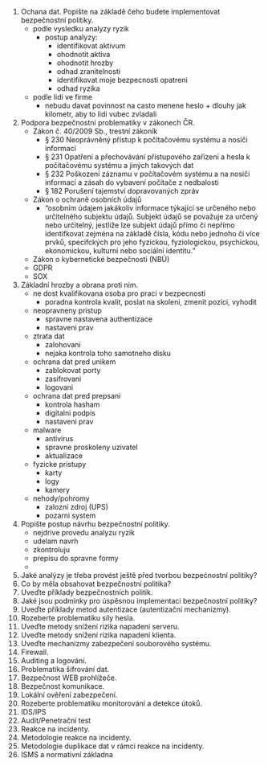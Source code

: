 1) Ochana dat. Popište na základě čeho budete implementovat bezpečnostní politiky.
	- podle vysledku analyzy ryzik
		- postup analyzy:
			- identifikovat aktivum
			- ohodnotit aktiva
			- ohodnotit hrozby
			- odhad zranitelnosti
			- identifikovat moje bezpecnosti opatreni
			- odhad ryzika
	- podle lidi ve firme
		- nebudu davat povinnost na casto menene heslo + dlouhy jak kilometr, aby to lidi vubec zvladali
2) Podpora bezpečnostní problematiky v zákonech ČR.
	- Zákon č. 40/2009 Sb., trestní zákoník
		- § 230 Neoprávněný přístup k počítačovému systému a nosiči informací
		- § 231 Opatření a přechovávání přístupového zařízení a hesla k počítačovému systému a jiných takových dat
		- § 232 Poškození záznamu v počítačovém systému a na nosiči informací a zásah do vybavení počítače z nedbalosti
		- § 182 Porušení tajemství dopravovaných zpráv
	- Zákon o ochraně osobních údajů
		- “osobním údajem jakákoliv informace týkající se určeného nebo určitelného subjektu údajů. Subjekt údajů se považuje za určený nebo určitelný, jestliže lze subjekt údajů přímo či nepřímo identifkovat zejména na základě čísla, kódu nebo jednoho či více prvků, specifckých pro jeho fyzickou, fyziologickou, psychickou, ekonomickou, kulturní nebo sociální identitu.”
	- Zákon o kybernetické bezpečnosti (NBÚ)
	- GDPR
	- SOX
3) Základní hrozby a obrana proti nim.
	- ne dost kvalifikovana osoba pro praci v bezpecnosti
		- poradna kontrola kvalit, poslat na skoleni, zmenit pozici, vyhodit
	- neopravneny pristup
		- spravne nastavena authentizace
		- nastaveni prav
	- ztrata dat
		- zalohovani
		- nejaka kontrola toho samotneho disku
	- ochrana dat pred unikem
		- zablokovat porty 
		- zasifrovani
		- logovani
	- ochrana dat pred prepsani
		- kontrola hasham
		- digitalni podpis
		- nastaveni prav
	- malware
		- antivirus
		- spravne proskoleny uzivatel
		- aktualizace
	- fyzicke pristupy
		- karty
		- logy
		- kamery
	- nehody/pohromy
		- zalozni zdroj (UPS)
		- pozarni system
4) Popište postup návrhu bezpečnostní politiky.
	- nejdrive provedu analyzu ryzik
	- udelam navrh
	- zkontroluju
	- prepisu do spravne formy
	- 
5) Jaké analýzy je třeba provést ještě před tvorbou bezpećnostní politiky?
6) Co by měla obsahovat bezpečnostní politika?
7) Uveďte příklady bezpečnostních politik.
8) Jaké jsou podmínky pro úspěsnou implementaci bezpečnostní politiky?
9) Uveďte příklady metod autentizace (autentizační mechanizmy).
10) Rozeberte problematiku síly hesla.
11) Uveďte metody snížení rizika napadení serveru.
12) Uveďte metody snížení rizika napadení klienta.
13) Uveďte mechanizmy zabezpečení souborového systému.
14) Firewall.
15) Auditing a logování.
16) Problematika šifrování dat.
17) Bezpečnost WEB prohlížeče.
18) Bezpečnost komunikace.
19) Lokální ověření zabezpečení.
20) Rozeberte problematiku monitorování a detekce útoků.
21) IDS/IPS
22) Audit/Penetrační test
23) Reakce na incidenty.
24) Metodologie reakce na incidenty.
25) Metodologie duplikace dat v rámci reakce na incidenty.
26) ISMS a normativní základna